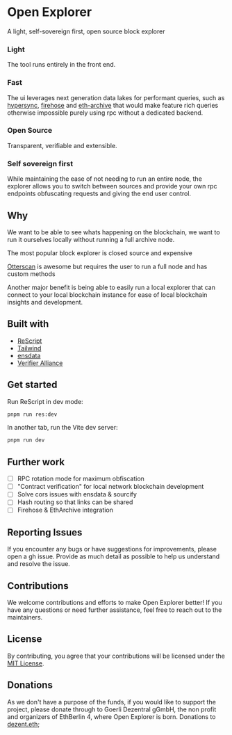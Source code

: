 # Open Explorer

A light, self-sovereign first, open source block explorer

### Light

The tool runs entirely in the front end.

### Fast

The ui leverages next generation data lakes for performant queries, such as [hypersync](https://docs.envio.dev/docs/overview-hypersync), [firehose](https://github.com/streamingfast/firehose-core/tree/develop/firehose) and [eth-archive](https://github.com/subsquid/eth-archive) that would make feature rich queries otherwise impossible purely using rpc without a dedicated backend.

### Open Source

Transparent, verifiable and extensible.

### Self sovereign first

While maintaining the ease of not needing to run an entire node, the explorer allows you to switch between sources and provide your own rpc endpoints obfuscating requests and giving the end user control.

## Why

We want to be able to see whats happening on the blockchain, we want to run it ourselves locally without running a full archive node.

The most popular block explorer is closed source and expensive

[Otterscan](https://github.com/otterscan/otterscan) is awesome but requires the user to run a full node and has custom methods

Another major benefit is being able to easily run a local explorer that can connect to your local blockchain instance for ease of local blockchain insights and development.

## Built with

- [ReScript](https://rescript-lang.org)
- [Tailwind](https://tailwindcss.com/)
- [ensdata](https://ensdata.net/)
- [Verifier Alliance](https://verifieralliance.org)

## Get started

Run ReScript in dev mode:

```sh
pnpm run res:dev
```

In another tab, run the Vite dev server:

```sh
pnpm run dev
```

## Further work

- [ ] RPC rotation mode for maximum obfiscation
- [ ] "Contract verification" for local network blockchain development
- [ ] Solve cors issues with ensdata & sourcify
- [ ] Hash routing so that links can be shared
- [ ] Firehose & EthArchive integration

## Reporting Issues

If you encounter any bugs or have suggestions for improvements, please open a gh issue. Provide as much detail as possible to help us understand and resolve the issue.

## Contributions

We welcome contributions and efforts to make Open Explorer better! If you have any questions or need further assistance, feel free to reach out to the maintainers.

## License

By contributing, you agree that your contributions will be licensed under the [MIT License](/LICENSE.md).

## Donations

As we don't have a purpose of the funds, if you would like to support the project, please donate through to Goerli Dezentral gGmbH, the non profit and organizers of EthBerlin 4, where Open Explorer is born.
Donations to [dezent.eth](https://etherscan.io/address/0x59cc3Fc56B8B2988F259EC1E6f3446907130f728);
